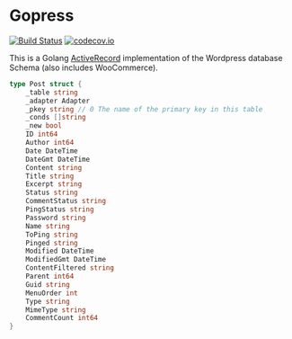 # Gopress
[![Build Status](https://travis-ci.org/jasonknight/gopress.svg?branch=master)](https://travis-ci.org/jasonknight/gopress)
[![codecov.io](https://codecov.io/gh/jasonknight/gopress/coverage.svg?branch=master)](https://codecov.io/gh/jasonknight/gopress)

This is a Golang [ActiveRecord](https://en.wikipedia.org/wiki/Active_record_pattern) implementation of the Wordpress database Schema (also includes WooCommerce).

```go
type Post struct {
    _table string
    _adapter Adapter
    _pkey string // 0 The name of the primary key in this table
    _conds []string
    _new bool
    ID int64
    Author int64
    Date DateTime
    DateGmt DateTime
    Content string
    Title string
    Excerpt string
    Status string
    CommentStatus string
    PingStatus string
    Password string
    Name string
    ToPing string
    Pinged string
    Modified DateTime
    ModifiedGmt DateTime
    ContentFiltered string
    Parent int64
    Guid string
    MenuOrder int
    Type string
    MimeType string
    CommentCount int64
}
```


